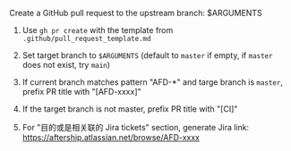 Create a GitHub pull request to the upstream branch: $ARGUMENTS

1. Use `gh pr create` with the template from `.github/pull_request_template.md`

2. Set target branch to `$ARGUMENTS` (default to `master` if empty, if `master` does not exist, try `main`)

3. If current branch matches pattern "AFD-*" and targe branch is `master`, prefix PR title with "[AFD-xxxx]"

4. If the target branch is not master, prefix PR title with "[CI]"

4. For "目的或是相关联的 Jira tickets" section, generate Jira link: https://aftership.atlassian.net/browse/AFD-xxxx
